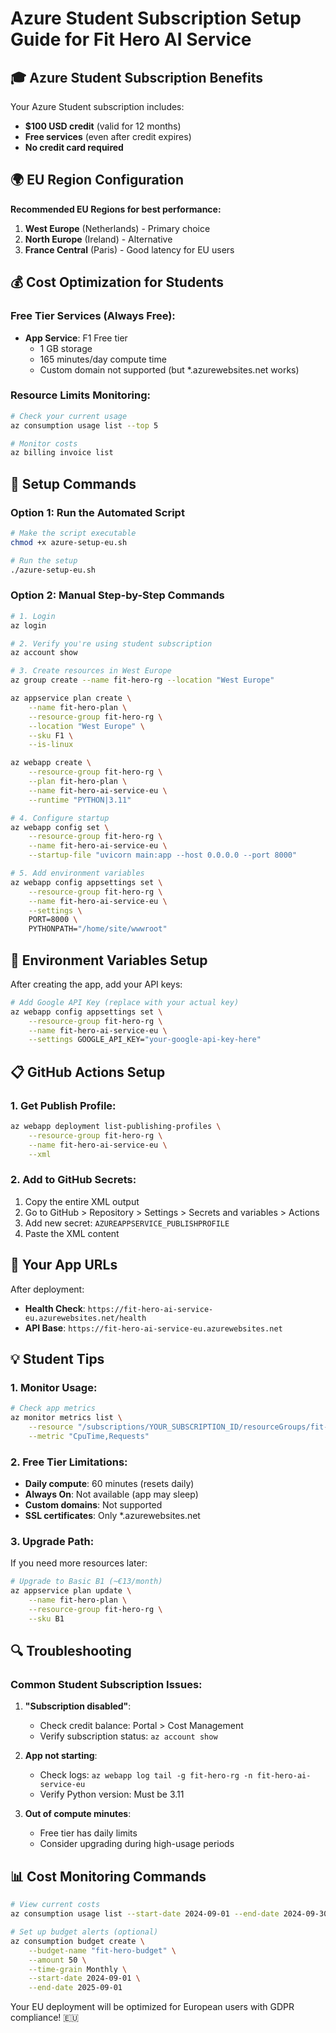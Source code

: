 # Azure Student Subscription Setup Guide for Fit Hero AI Service

## 🎓 Azure Student Subscription Benefits

Your Azure Student subscription includes:
- **$100 USD credit** (valid for 12 months)
- **Free services** (even after credit expires)
- **No credit card required**

## 🌍 EU Region Configuration

**Recommended EU Regions for best performance:**
1. **West Europe** (Netherlands) - Primary choice
2. **North Europe** (Ireland) - Alternative
3. **France Central** (Paris) - Good latency for EU users

## 💰 Cost Optimization for Students

### Free Tier Services (Always Free):
- **App Service**: F1 Free tier
  - 1 GB storage
  - 165 minutes/day compute time
  - Custom domain not supported (but *.azurewebsites.net works)

### Resource Limits Monitoring:
```bash
# Check your current usage
az consumption usage list --top 5

# Monitor costs
az billing invoice list
```

## 🚀 Setup Commands

### Option 1: Run the Automated Script
```bash
# Make the script executable
chmod +x azure-setup-eu.sh

# Run the setup
./azure-setup-eu.sh
```

### Option 2: Manual Step-by-Step Commands

```bash
# 1. Login
az login

# 2. Verify you're using student subscription
az account show

# 3. Create resources in West Europe
az group create --name fit-hero-rg --location "West Europe"

az appservice plan create \
    --name fit-hero-plan \
    --resource-group fit-hero-rg \
    --location "West Europe" \
    --sku F1 \
    --is-linux

az webapp create \
    --resource-group fit-hero-rg \
    --plan fit-hero-plan \
    --name fit-hero-ai-service-eu \
    --runtime "PYTHON|3.11"

# 4. Configure startup
az webapp config set \
    --resource-group fit-hero-rg \
    --name fit-hero-ai-service-eu \
    --startup-file "uvicorn main:app --host 0.0.0.0 --port 8000"

# 5. Add environment variables
az webapp config appsettings set \
    --resource-group fit-hero-rg \
    --name fit-hero-ai-service-eu \
    --settings \
    PORT=8000 \
    PYTHONPATH="/home/site/wwwroot"
```

## 🔑 Environment Variables Setup

After creating the app, add your API keys:

```bash
# Add Google API Key (replace with your actual key)
az webapp config appsettings set \
    --resource-group fit-hero-rg \
    --name fit-hero-ai-service-eu \
    --settings GOOGLE_API_KEY="your-google-api-key-here"
```

## 📋 GitHub Actions Setup

### 1. Get Publish Profile:
```bash
az webapp deployment list-publishing-profiles \
    --resource-group fit-hero-rg \
    --name fit-hero-ai-service-eu \
    --xml
```

### 2. Add to GitHub Secrets:
1. Copy the entire XML output
2. Go to GitHub > Repository > Settings > Secrets and variables > Actions
3. Add new secret: `AZUREAPPSERVICE_PUBLISHPROFILE`
4. Paste the XML content

## 🎯 Your App URLs

After deployment:
- **Health Check**: `https://fit-hero-ai-service-eu.azurewebsites.net/health`
- **API Base**: `https://fit-hero-ai-service-eu.azurewebsites.net`

## 💡 Student Tips

### 1. Monitor Usage:
```bash
# Check app metrics
az monitor metrics list \
    --resource "/subscriptions/YOUR_SUBSCRIPTION_ID/resourceGroups/fit-hero-rg/providers/Microsoft.Web/sites/fit-hero-ai-service-eu" \
    --metric "CpuTime,Requests"
```

### 2. Free Tier Limitations:
- **Daily compute**: 60 minutes (resets daily)
- **Always On**: Not available (app may sleep)
- **Custom domains**: Not supported
- **SSL certificates**: Only *.azurewebsites.net

### 3. Upgrade Path:
If you need more resources later:
```bash
# Upgrade to Basic B1 (~€13/month)
az appservice plan update \
    --name fit-hero-plan \
    --resource-group fit-hero-rg \
    --sku B1
```

## 🔍 Troubleshooting

### Common Student Subscription Issues:

1. **"Subscription disabled"**:
   - Check credit balance: Portal > Cost Management
   - Verify subscription status: `az account show`

2. **App not starting**:
   - Check logs: `az webapp log tail -g fit-hero-rg -n fit-hero-ai-service-eu`
   - Verify Python version: Must be 3.11

3. **Out of compute minutes**:
   - Free tier has daily limits
   - Consider upgrading during high-usage periods

## 📊 Cost Monitoring Commands

```bash
# View current costs
az consumption usage list --start-date 2024-09-01 --end-date 2024-09-30

# Set up budget alerts (optional)
az consumption budget create \
    --budget-name "fit-hero-budget" \
    --amount 50 \
    --time-grain Monthly \
    --start-date 2024-09-01 \
    --end-date 2025-09-01
```

Your EU deployment will be optimized for European users with GDPR compliance! 🇪🇺

